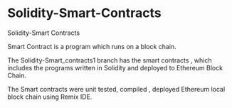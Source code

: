 # Solidity-Smart-Contracts
Solidity-Smart Contracts


Smart Contract is a program which runs on a block chain.

The Solidity-Smart_contracts1 branch has the smart contracts , which includes the programs written in Solidity and deployed to Ethereum Block Chain.

The Smart contracts were unit tested, compiled , deployed Ethereum local block chain using  Remix IDE.

